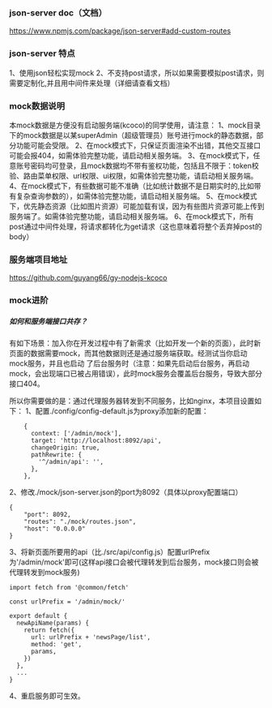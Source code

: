 ### json-server doc（文档）
https://www.npmjs.com/package/json-server#add-custom-routes

### json-server 特点
1、使用json轻松实现mock
2、不支持post请求，所以如果需要模拟post请求，则需要定制化,并且用中间件来处理（详细请查看文档）

### mock数据说明
本mock数据是方便没有启动服务端(kcoco)的同学使用，请注意：
1、mock目录下的mock数据是以某superAdmin（超级管理员）账号进行mock的静态数据，部分功能可能会受限。
2、在mock模式下，只保证页面渲染不出错，其他交互接口可能会报404，如需体验完整功能，请启动相关服务端。
3、在mock模式下，任意账号密码均可登录，且mock数据均不带有鉴权功能，包括且不限于：token校验、路由菜单权限、url权限、ui权限，如需体验完整功能，请启动相关服务端。
4、在mock模式下，有些数据可能不准确（比如统计数据不是日期实时的,比如带有复杂查询参数的），如需体验完整功能，请启动相关服务端。
5、在mock模式下，优先静态资源（比如图片资源）可能加载有误，因为有些图片资源可能上传到服务端了。如需体验完整功能，请启动相关服务端。
6、在mock模式下，所有post通过中间件处理，将请求都转化为get请求（这也意味着将整个丢弃掉post的body）

### 服务端项目地址

https://github.com/guyang66/gy-nodejs-kcoco

### mock进阶
##### 如何和服务端接口共存？
有如下场景：加入你在开发过程中有了新需求（比如开发一个新的页面），此时新页面的数据需要mock，而其他数据则还是通过服务端获取。经测试当你启动mock服务，并且也启动
了后台服务时（注意：如果先启动后台服务，再启动mock，会出现端口已被占用错误），此时mock服务会覆盖后台服务，导致大部分接口404。

所以你需要做的是：通过代理服务器转发到不同服务，比如nginx，本项目设置如下：
1、配置./config/config-default.js为proxy添加新的配置：
```
    {
      context: ['/admin/mock'],
      target: 'http://localhost:8092/api',
      changeOrigin: true,
      pathRewrite: {
        '^/admin/api': '',
      },
    },
```

2、修改./mock/json-server.json的port为8092（具体以proxy配置端口）
```
{
    "port": 8092,
    "routes": "./mock/routes.json",
    "host": "0.0.0.0"
}
```
3、将新页面所要用的api（比./src/api/config.js）配置urlPrefix为'/admin/mock'即可(这样api接口会被代理转发到后台服务，mock接口则会被代理转发到mock服务)
```
import fetch from '@common/fetch'

const urlPrefix = '/admin/mock/'

export default {
  newApiName(params) {
    return fetch({
      url: urlPrefix + 'newsPage/list',
      method: 'get',
      params,
    })
  },
  ...
}
```
4、重启服务即可生效。

